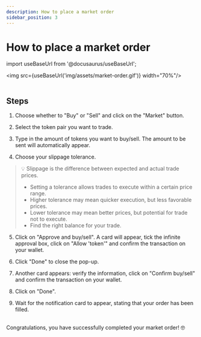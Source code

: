 ```yaml
---
description: How to place a market order
sidebar_position: 3
---
```



# How to place a market order

import useBaseUrl from '@docusaurus/useBaseUrl';

<img src={useBaseUrl('img/assets/market-order.gif')} width="70%"/><br /><br />


## Steps

1. Choose whether to "Buy" or "Sell" and click on the "Market" button.

2. Select the token pair you want to trade.

3. Type in the amount of tokens you want to buy/sell. The amount to be sent will automatically appear.

4. Choose your slippage tolerance.
> 💡
> Slippage is the difference between expected and actual trade prices.
> * Setting a tolerance allows trades to execute within a certain price range.
> * Higher tolerance may mean quicker execution, but less favorable prices.
> * Lower tolerance may mean better prices, but potential for trade not to execute.
> * Find the right balance for your trade.

5. Click on "Approve and buy/sell". A card will appear, tick the infinite approval box, click on "Allow 'token'" and confirm the transaction on your wallet.

6. Click "Done" to close the pop-up.

7. Another card appears: verify the information, click on "Confirm buy/sell" and confirm the transaction on your wallet.

8. Click on "Done".

9. Wait for the notification card to appear, stating that your order has been filled.

<br />
Congratulations, you have successfully completed your market order! 🤓
